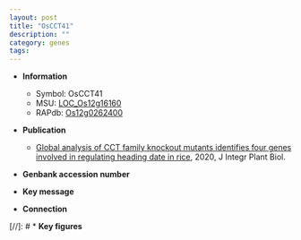 ```yaml
---
layout: post
title: "OsCCT41"
description: ""
category: genes
tags: 
---
```


* **Information**  
    + Symbol: OsCCT41  
    + MSU: [LOC_Os12g16160](http://rice.plantbiology.msu.edu/cgi-bin/ORF_infopage.cgi?orf=LOC_Os12g16160)  
    + RAPdb: [Os12g0262400](http://rapdb.dna.affrc.go.jp/viewer/gbrowse_details/irgsp1?name=Os12g0262400)  

* **Publication**  
    + [Global analysis of CCT family knockout mutants identifies four genes involved in regulating heading date in rice](http://www.ncbi.nlm.nih.gov/pubmed?term=Global+analysis+of+CCT+family+knockout+mutants+identifies+four+genes+involved+in+regulating+heading+date+in+rice%5BTitle%5D), 2020, J Integr Plant Biol.

* **Genbank accession number**  

* **Key message**  

* **Connection**  

[//]: # * **Key figures**  


